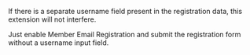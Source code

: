If there is a separate username field present in the registration data, this extension will not interfere.

Just enable Member Email Registration and submit the registration form without a username input field.